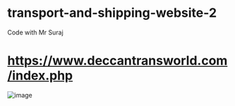 # transport-and-shipping-website-2
Code with Mr Suraj
# https://www.deccantransworld.com/index.php
![image](https://github.com/user-attachments/assets/bbc8a14b-e1f0-4d4e-8e91-aa36e1127a45)
